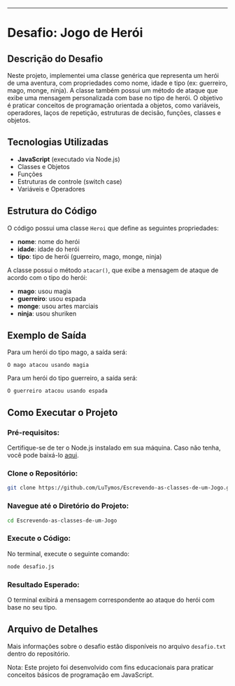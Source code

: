 ---

# Desafio: Jogo de Herói

## Descrição do Desafio

Neste projeto, implementei uma classe genérica que representa um herói de uma aventura, com propriedades como nome, idade e tipo (ex: guerreiro, mago, monge, ninja). A classe também possui um método de ataque que exibe uma mensagem personalizada com base no tipo de herói. O objetivo é praticar conceitos de programação orientada a objetos, como variáveis, operadores, laços de repetição, estruturas de decisão, funções, classes e objetos.

## Tecnologias Utilizadas

- **JavaScript** (executado via Node.js)
- Classes e Objetos
- Funções
- Estruturas de controle (switch case)
- Variáveis e Operadores

## Estrutura do Código

O código possui uma classe `Heroi` que define as seguintes propriedades:

- **nome**: nome do herói
- **idade**: idade do herói
- **tipo**: tipo de herói (guerreiro, mago, monge, ninja)

A classe possui o método `atacar()`, que exibe a mensagem de ataque de acordo com o tipo do herói:

- **mago**: usou magia
- **guerreiro**: usou espada
- **monge**: usou artes marciais
- **ninja**: usou shuriken

## Exemplo de Saída

Para um herói do tipo mago, a saída será:

```
O mago atacou usando magia
```

Para um herói do tipo guerreiro, a saída será:

```
O guerreiro atacou usando espada
```

## Como Executar o Projeto

### Pré-requisitos:
Certifique-se de ter o Node.js instalado em sua máquina. Caso não tenha, você pode baixá-lo [aqui](https://nodejs.org/).

### Clone o Repositório:
```bash
git clone https://github.com/LuTymos/Escrevendo-as-classes-de-um-Jogo.git
```

### Navegue até o Diretório do Projeto:
```bash
cd Escrevendo-as-classes-de-um-Jogo
```

### Execute o Código:
No terminal, execute o seguinte comando:

```bash
node desafio.js
```

### Resultado Esperado:
O terminal exibirá a mensagem correspondente ao ataque do herói com base no seu tipo.

## Arquivo de Detalhes

Mais informações sobre o desafio estão disponíveis no arquivo `desafio.txt` dentro do repositório.

Nota: Este projeto foi desenvolvido com fins educacionais para praticar conceitos básicos de programação em JavaScript.
